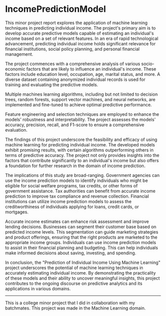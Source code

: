 # IncomePredictionModel

This minor project report explores the application of machine learning techniques in predicting individual income. The project's primary aim is to develop accurate predictive models capable of estimating an individual's income based on a set of relevant features. In an era of rapid technological advancement, predicting individual income holds significant relevance for financial institutions, social policy planning, and personal financial management.

The project commences with a comprehensive analysis of various socio-economic factors that are likely to influence an individual's income. These factors include education level, occupation, age, marital status, and more. A diverse dataset containing anonymized individual records is used for training and evaluating the predictive models.

Multiple machines learning algorithms, including but not limited to decision trees, random forests, support vector machines, and neural networks, are implemented and fine-tuned to achieve optimal predictive performance. 

Feature engineering and selection techniques are employed to enhance the
models' robustness and interpretability. The project assesses the models' accuracy, precision, recall, and F1-score to ensure a comprehensive evaluation.

The findings of this project underscore the feasibility and efficacy of using machine learning for predicting individual income. The developed models exhibit promising results, with certain algorithms outperforming others in terms of predictive accuracy. The project not only provides insights into the factors that contribute significantly to an individual's income but also offers a
foundation for further research in the domain of income prediction.

The implications of this study are broad-ranging. Government agencies can use the income prediction models to identify individuals who might be eligible for social welfare programs, tax credits, or other forms of government assistance. Tax authorities can benefit from accurate income prediction to improve tax compliance and revenue collection. Financial institutions can utilize income prediction models to assess the creditworthiness of individuals applying for loans, credit cards, or mortgages.

Accurate income estimates can enhance risk assessment and improve lending decisions. Businesses can segment their customer base based on predicted income levels. This segmentation can guide marketing strategies and product offerings, ensuring that the right products are marketed to the appropriate income groups. Individuals can use income prediction models to assist in their financial planning and budgeting. This can help individuals make informed decisions about saving, investing, and spending.

In conclusion, the "Prediction of Individual Income Using Machine Learning" project underscores the potential of machine learning techniques in accurately estimating individual income. By demonstrating the practicality of these models and their ability to uncover meaningful insights, this project contributes to the ongoing discourse on predictive analytics and its applications in various domains.


----------------------------------------------------------------------

This is a college minor project that I did in collaboration with my batchmates. This project was made in the Machine Learning domain. 
